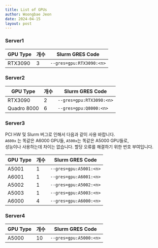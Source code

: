 ```yaml
---
title: List of GPUs
author: Woongbae Jeon
date: 2024-04-15
layout: post
---
```


### Server1

|GPU Type | 개수 | Slurm GRES Code|  
|--------|------|--------|  
|RTX3090 | 3 | `--gres=gpu:RTX3090:<n>`|

### Server2

|GPU Type | 개수 | Slurm GRES Code|  
|--------|------|--------|  
|RTX3090 | 2 | `--gres=gpu:RTX3090:<n>`|
|Quadro 8000 | 6 | `--gres=gpu:Q8000:<n>`|

### Server3

PCI HW 및 Slurm 버그로 인해서 다음과 같이 사용 바랍니다.  
`A600x` 는 똑같은 A6000 GPU들, `A500x`는 똑같은 A5000 GPU들로,  
성능이나 사용하는데 차이는 없습니다. 할당 오류를 해결하기 위한 번호 부여입니다.

|GPU Type | 개수 | Slurm GRES Code|  
|--------|------|--------|  
|A5001 | 1 | `--gres=gpu:A5001:<n>`|
|A6001 | 1 | `--gres=gpu:A6001:<n>`|
|A5002 | 1 | `--gres=gpu:A5002:<n>`|
|A5003 | 1 | `--gres=gpu:A5003:<n>`|
|A6000 | 4 | `--gres=gpu:A6000:<n>`|

### Server4

|GPU Type | 개수 | Slurm GRES Code|  
|--------|------|--------|  
|A5000 | 10 | `--gres=gpu:A5000:<n>`|